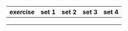 | exercise | set 1 | set 2 | set 3 | set 4 |
| -------- | ----- | ----- | ----- | ----- |
|          |       |       |       |       |
|          |       |       |       |       |
|          |       |       |       |       |


